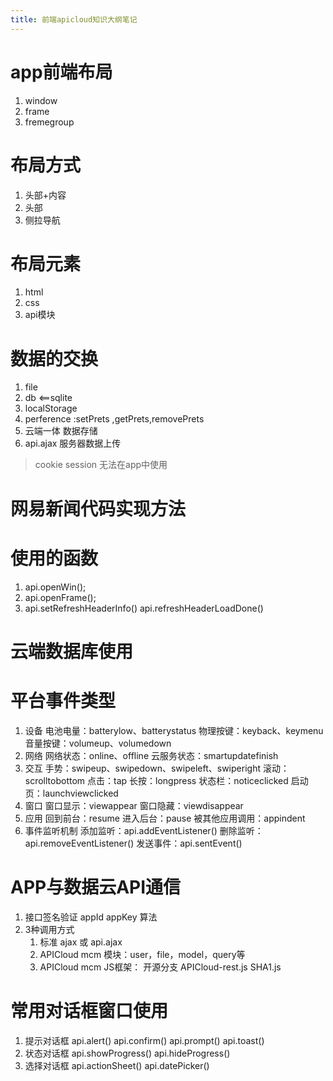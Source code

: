 ```yaml
---
title: 前端apicloud知识大纲笔记
---
```

# app前端布局

1. window
2. frame
3. fremegroup

# 布局方式
1. 头部+内容
2. 头部
3. 侧拉导航

# 布局元素
1. html
2. css
3. api模块

# 数据的交换
1. file
2. db <==sqlite
3. localStorage
4. perference :setPrets ,getPrets,removePrets
5. 云端一体 数据存储
6. api.ajax 服务器数据上传
> cookie session 无法在app中使用

# 网易新闻代码实现方法

# 使用的函数
1. api.openWin();
2. api.openFrame();
3. api.setRefreshHeaderInfo()   api.refreshHeaderLoadDone()


# 云端数据库使用


# 平台事件类型

1. 设备
电池电量：batterylow、batterystatus
物理按键：keyback、keymenu
音量按键：volumeup、volumedown
2. 网络
网络状态：online、offline
云服务状态：smartupdatefinish
3. 交互
手势：swipeup、swipedown、swipeleft、swiperight
滚动：scrolltobottom
点击：tap
长按：longpress
状态栏：noticeclicked
启动页：launchviewclicked
4. 窗口
窗口显示：viewappear
窗口隐藏：viewdisappear
5. 应用
回到前台：resume
进入后台：pause
被其他应用调用：appindent
6. 事件监听机制
添加监听：api.addEventListener()
删除监听：api.removeEventListener()
发送事件：api.sentEvent()
# APP与数据云API通信
1. 接口签名验证
appId   appKey  算法
2. 3种调用方式
    1. 标准 ajax 或 api.ajax
    2. APICloud mcm 模块：user，file，model，query等
    3. APICloud mcm JS框架：
            开源分支
            APICloud-rest.js
            SHA1.js
# 常用对话框窗口使用
1. 提示对话框
    api.alert()
    api.confirm()
    api.prompt()
    api.toast()
2. 状态对话框
    api.showProgress()
    api.hideProgress()
3. 选择对话框
    api.actionSheet()
    api.datePicker()